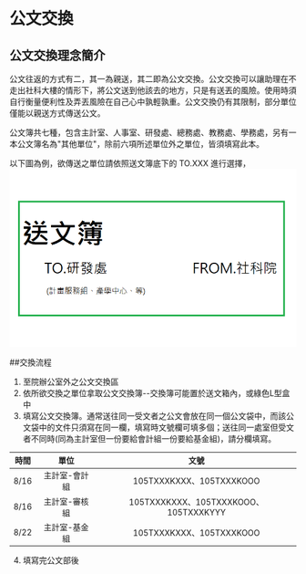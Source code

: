 # 公文交換
## 公文交換理念簡介
公文往返的方式有二，其一為親送，其二即為公文交換。公文交換可以讓助理在不走出社科大樓的情形下，將公文送到他該去的地方，只是有送丟的風險。使用時須自行衡量便利性及弄丟風險在自己心中孰輕孰重。公文交換仍有其限制，部分單位僅能以親送方式傳送公文。

公文簿共七種，包含主計室、人事室、研發處、總務處、教務處、學務處，另有一本公文簿名為"其他單位"，除前六項所述單位外之單位，皆須填寫此本。

以下圖為例，欲傳送之單位請依照送文簿底下的 TO.XXX 進行選擇，
![](送文簿圖.png)

##交換流程
1. 至院辦公室外之公文交換區
2. 依所欲交換之單位拿取公文交換簿--交換簿可能置於送文箱內，或綠色L型盒中
3. 填寫公文交換簿。通常送往同一受文者之公文會放在同一個公文袋中，而該公文袋中的文件只須寫在同一欄，填寫時文號欄可填多個；送往同一處室但受文者不同時(同為主計室但一份要給會計組一份要給基金組)，請分欄填寫。

時間 | 單位 | 文號
 :---:|:---:|:---:
 8/16 | 主計室-會計組 | 105TXXXKXXX、105TXXXKOOO
 8/16 | 主計室-審核組 | 105TXXXKXXX、105TXXXKOOO、105TXXXKYYY
 8/22 | 主計室-基金組 | 105TXXXKXXX、105TXXXKOOO
 
4. 填寫完公文部後
 
 